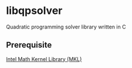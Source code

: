 # libqpsolver

Quadratic programming solver library written in C

## Prerequisite

[Intel Math Kernel Library (MKL)](https://software.intel.com/content/www/us/en/develop/tools/performance-libraries.html)
